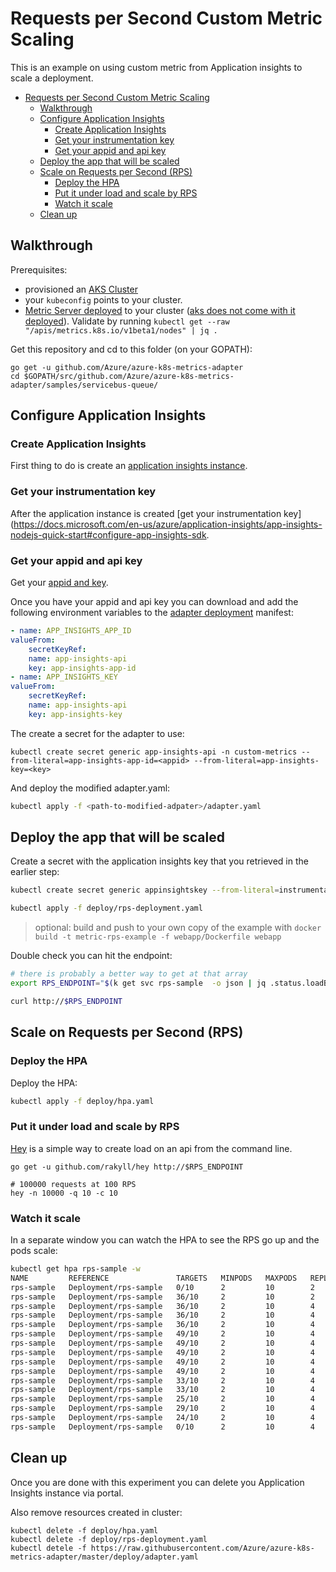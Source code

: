 # Requests per Second Custom Metric Scaling
This is an example on using custom metric from Application insights to scale a deployment.

- [Requests per Second Custom Metric Scaling](#requests-per-second-custom-metric-scaling)
    - [Walkthrough](#walkthrough)
    - [Configure Application Insights](#configure-application-insights)
        - [Create Application Insights](#create-application-insights)
        - [Get your instrumentation key](#get-your-instrumentation-key)
        - [Get your appid and api key](#get-your-appid-and-api-key)
    - [Deploy the app that will be scaled](#deploy-the-app-that-will-be-scaled)
    - [Scale on Requests per Second (RPS)](#scale-on-requests-per-second-rps)
        - [Deploy the HPA](#deploy-the-hpa)
        - [Put it under load and scale by RPS](#put-it-under-load-and-scale-by-rps)
        - [Watch it scale](#watch-it-scale)
    - [Clean up](#clean-up)

## Walkthrough

Prerequisites:

- provisioned an [AKS Cluster](https://docs.microsoft.com/en-us/azure/aks/kubernetes-walkthrough)
- your `kubeconfig` points to your cluster.  
- [Metric Server deployed](https://github.com/kubernetes-incubator/metrics-server#deployment) to your cluster ([aks does not come with it deployed](https://github.com/Azure/AKS/issues/318)). Validate by running `kubectl get --raw "/apis/metrics.k8s.io/v1beta1/nodes" | jq .`

Get this repository and cd to this folder (on your GOPATH):

```
go get -u github.com/Azure/azure-k8s-metrics-adapter
cd $GOPATH/src/github.com/Azure/azure-k8s-metrics-adapter/samples/servicebus-queue/
```

## Configure Application Insights

### Create  Application Insights 

First thing to do is create an [application insights instance](https://docs.microsoft.com/en-us/azure/application-insights/app-insights-nodejs-quick-start#enable-application-insights).

### Get your instrumentation key

After the application instance is created [get your instrumentation key](https://docs.microsoft.com/en-us/azure/application-insights/app-insights-nodejs-quick-start#configure-app-insights-sdk.

### Get your appid and api key
Get your [appid and key](https://dev.applicationinsights.io/documentation/Authorization/API-key-and-App-ID).

Once you have your appid and api key you can download and add the following environment variables to the [adapter deployment](~/deploy/adapter.yaml) manifest:

```yaml
- name: APP_INSIGHTS_APP_ID
valueFrom:
    secretKeyRef:
    name: app-insights-api
    key: app-insights-app-id
- name: APP_INSIGHTS_KEY
valueFrom:
    secretKeyRef:
    name: app-insights-api
    key: app-insights-key
```

The create a secret for the adapter to use:

```
kubectl create secret generic app-insights-api -n custom-metrics --from-literal=app-insights-app-id=<appid> --from-literal=app-insights-key=<key> 
```

And deploy the modified adapter.yaml:

```bash
kubectl apply -f <path-to-modified-adpater>/adapter.yaml
```

## Deploy the app that will be scaled

Create a secret with the application insights key that you retrieved in the earlier step:

```bash
kubectl create secret generic appinsightskey --from-literal=instrumentation-key=<your-key-here>

kubectl apply -f deploy/rps-deployment.yaml
```

> optional: build and push to your own copy of the example with `docker build -t metric-rps-example -f webapp/Dockerfile webapp`

Double check you can hit the endpoint:

```bash
# there is probably a better way to get at that array
export RPS_ENDPOINT="$(k get svc rps-sample  -o json | jq .status.loadBalancer.ingress | jq -r '.[0]'.ip)"

curl http://$RPS_ENDPOINT
```

## Scale on Requests per Second (RPS)

### Deploy the HPA

Deploy the HPA:

```bash
kubectl apply -f deploy/hpa.yaml
```

### Put it under load and scale by RPS

[Hey](https://github.com/rakyll/hey) is a simple way to create load on an api from  the command line.

```
go get -u github.com/rakyll/hey http://$RPS_ENDPOINT

# 100000 requests at 100 RPS
hey -n 10000 -q 10 -c 10
```

### Watch it scale

In a separate window you can watch the HPA to see the RPS go up and the pods scale:

```bash
kubectl get hpa rps-sample -w
NAME         REFERENCE               TARGETS   MINPODS   MAXPODS   REPLICAS   AGE
rps-sample   Deployment/rps-sample   0/10      2         10        2          4d                                                            
rps-sample   Deployment/rps-sample   36/10     2         10        2         4d                                            
rps-sample   Deployment/rps-sample   36/10     2         10        4         4d                                                             rps-sample   Deployment/rps-sample   36/10     2         10        4         4d                
rps-sample   Deployment/rps-sample   36/10     2         10        4         4d                                                          
rps-sample   Deployment/rps-sample   36/10     2         10        4         4d                                                             
rps-sample   Deployment/rps-sample   49/10     2         10        4         4d                                                      
rps-sample   Deployment/rps-sample   49/10     2         10        4         4d                                                             
rps-sample   Deployment/rps-sample   49/10     2         10        4         4d                                                     
rps-sample   Deployment/rps-sample   49/10     2         10        4         4d                                                             
rps-sample   Deployment/rps-sample   49/10     2         10        4         4d                                                     
rps-sample   Deployment/rps-sample   33/10     2         10        4         4d                                                             
rps-sample   Deployment/rps-sample   33/10     2         10        4         4d                                                          
rps-sample   Deployment/rps-sample   25/10     2         10        4         4d                                                             
rps-sample   Deployment/rps-sample   29/10     2         10        4         4d                                                          
rps-sample   Deployment/rps-sample   24/10     2         10        4         4d                                                             
rps-sample   Deployment/rps-sample   0/10      2         10        4         4d                                        
```

## Clean up
Once you are done with this experiment you can delete you Application Insights instance via portal.

Also remove resources created in cluster: 

```
kubectl delete -f deploy/hpa.yaml
kubectl delete -f deploy/rps-deployment.yaml
kubectl detele -f https://raw.githubusercontent.com/Azure/azure-k8s-metrics-adapter/master/deploy/adapter.yaml
```